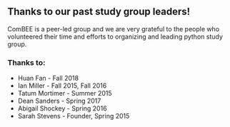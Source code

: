 ## Thanks to our past study group leaders!

ComBEE is a peer-led group and we are very grateful to the people who volunteered their time and efforts to organizing and leading python study group.

### Thanks to:
- Huan Fan - Fall 2018
- Ian Miller - Fall 2015, Fall 2016
- Tatum Mortimer - Summer 2015
- Dean Sanders - Spring 2017
- Abigail Shockey - Spring 2016
- Sarah Stevens - Founder, Spring 2015



